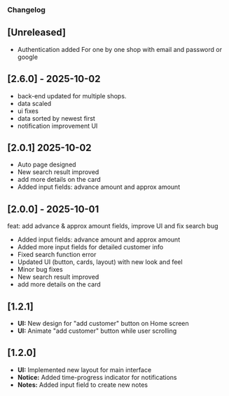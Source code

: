 ### Changelog

## [Unreleased]
- Authentication added For one by one shop with email and password or google



## [2.6.0] - 2025-10-02
- back-end updated for multiple shops.
- data scaled 
- ui fixes
- data sorted by newest first 
- notification improvement UI

## [2.0.1] 2025-10-02
- Auto page designed
- New search result improved
- add more details on the card
- Added input fields: advance amount and approx amount

## [2.0.0] - 2025-10-01
 feat: add advance & approx amount fields, improve UI and fix search bug

- Added input fields: advance amount and approx amount
- Added more input fields for detailed customer info
- Fixed search function error
- Updated UI (button, cards, layout) with new look and feel
- Minor bug fixes
- New search result improved
- add more details on the card

## [1.2.1]
- **UI:** New design for "add customer" button on Home screen
- **UI:** Animate "add customer" button while user scrolling

## [1.2.0]
- **UI:** Implemented new layout for main interface
- **Notice:** Added time-progress indicator for notifications
- **Notes:** Added input field to create new notes
